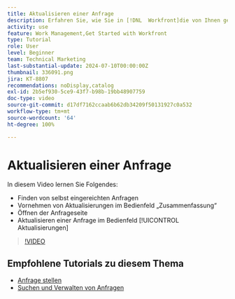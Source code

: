 ```yaml
---
title: Aktualisieren einer Anfrage
description: Erfahren Sie, wie Sie in [!DNL  Workfront]die von Ihnen gesendeten Anfragen finden und zu diesen Anfragen eine Aktualisierung vornehmen können.
activity: use
feature: Work Management,Get Started with Workfront
type: Tutorial
role: User
level: Beginner
team: Technical Marketing
last-substantial-update: 2024-07-10T00:00:00Z
thumbnail: 336091.png
jira: KT-8807
recommendations: noDisplay,catalog
exl-id: 2b5ef930-5ce9-43f7-b98b-19bb48907759
doc-type: video
source-git-commit: d17df7162ccaab6b62db34209f50131927c0a532
workflow-type: tm+mt
source-wordcount: '64'
ht-degree: 100%

---
```


# Aktualisieren einer Anfrage

In diesem Video lernen Sie Folgendes:

* Finden von selbst eingereichten Anfragen
* Vornehmen von Aktualisierungen im Bedienfeld „Zusammenfassung“
* Öffnen der Anfrageseite
* Aktualisieren einer Anfrage im Bedienfeld [!UICONTROL Aktualisierungen]

>[!VIDEO](https://video.tv.adobe.com/v/336091/?quality=12&learn=on&enablevpops)

## Empfohlene Tutorials zu diesem Thema

* [Anfrage stellen](/help/manage-work/issues-requests/make-a-request.md)
* [Suchen und Verwalten von Anfragen](/help/manage-work/issues-requests/find-requests.md)
